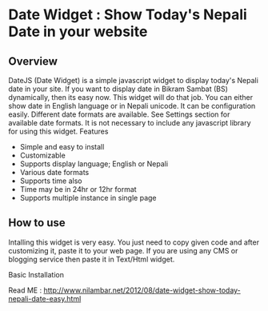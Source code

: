 Date Widget : Show Today's Nepali Date in your website
==
Overview
--
DateJS (Date Widget) is a simple javascript widget to display today's Nepali date in your site. If you want to display date in Bikram Sambat (BS) dynamically, then its easy now. This widget will do that job. You can either show date in English language or in Nepali unicode. It can be configuration easily. Different date formats are available. See Settings section for available date formats. It is not necessary to include any javascript library for using this widget.
Features
- Simple and easy to install
- Customizable
- Supports display language; English or Nepali
- Various date formats
- Supports time also
- Time may be in 24hr or 12hr format
- Supports multiple instance in single page

How to use
--
Intalling this widget is very easy. You just need to copy given code and after customizing it, paste it to your web page. If you are using any CMS or blogging service then paste it in Text/Html widget.

Basic Installation
  <script src="http://nilambar.com.np/dateapi/widget.js"></script> 
  <script id="mywidget">
  DateJS.Widget();
  </script>

Read ME : http://www.nilambar.net/2012/08/date-widget-show-today-nepali-date-easy.html
